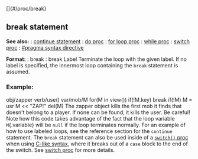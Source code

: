 []{#/proc/break}
## break statement
**See also:**
:   [continue statement](#/proc/continue)
:   [do proc](#/proc/do)
:   [for loop proc](#/proc/for/loop)
:   [while proc](#/proc/while)
:   [switch proc](#/proc/switch)
:   [#pragma syntax directive](#/DM/preprocessor/pragma/syntax)
<!-- -->
**Format:**
:   break
:   break Label
Terminate the loop with the given label. If no label is specified, the
innermost loop containing the `break` statement is assumed.
### Example:
obj/zapper verb/use() var/mob/M for(M in view()) if(!M.key) break if(!M)
M = usr M \<\< \"ZAP!\" del(M)
The zapper object kills the first mob it finds that doesn\'t belong to a
player. If none can be found, it kills the user. Be careful! Note how
this code takes advantage of the fact that the loop variable
`M`{.variable} will be `null` if the loop terminates normally.
For an example of how to use labeled loops, see the reference section
for the `continue` statement.
The `break` statement can also be used inside of a [`switch()`
proc](#/proc/switch) when using [C-like
syntax](#/DM/preprocessor/pragma/syntax), where it breaks out of a
`case` block to the end of the switch. See [switch proc](#/proc/switch)
for more details.